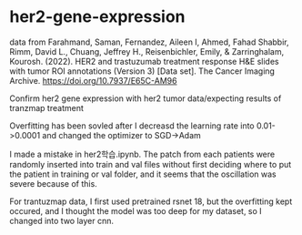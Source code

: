 # her2-gene-expression
data from Farahmand, Saman, Fernandez, Aileen I, Ahmed, Fahad Shabbir, Rimm, David L., Chuang, Jeffrey H., Reisenbichler, Emily, & Zarringhalam, Kourosh. (2022). HER2 and trastuzumab treatment response H&E slides with tumor ROI annotations (Version 3) [Data set]. The Cancer Imaging Archive. https://doi.org/10.7937/E65C-AM96

Confirm her2 gene expression with her2 tumor data/expecting results of tranzmap treatment

Overfitting has been sovled after I decreasd the learning rate into 0.01->0.0001 and changed the optimizer to SGD->Adam

I made a mistake in  her2학습.ipynb. The patch from each patients were randomly inserted into train and val files without first deciding where to put the patient in training or val folder, and it seems that the oscillation was severe because of this.

For trantuzmap data, I first used pretrained rsnet 18, but the overfitting kept occured, and I thought the model was too deep for my dataset, so I changed into two layer cnn.
